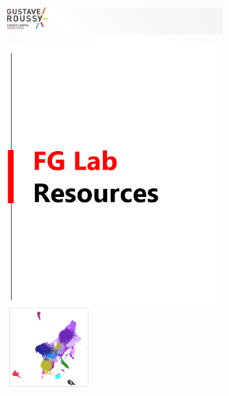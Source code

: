 ![Logo Gustave Roussy](https://github.com/gustaveroussy/macroverse/blob/main/GR.PNG?raw=true)
![Logo FG Lab](https://github.com/gustaveroussy/macroverse/blob/main/FGLab.PNG?raw=true)[![MNP Verse](https://github.com/gustaveroussy/macroverse/blob/main/MNP-VERSE.PNG?raw=true)](http://macroverse.gustaveroussy.fr)
